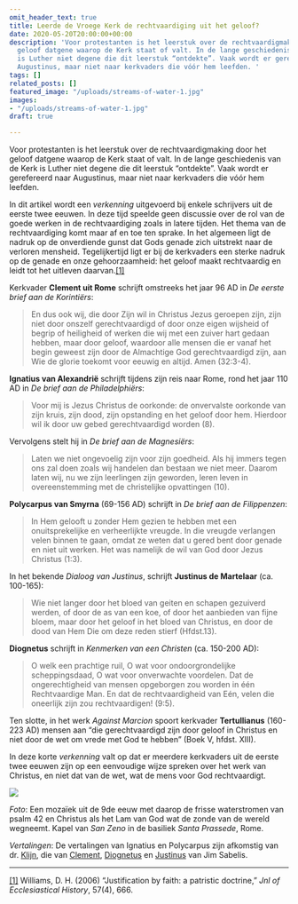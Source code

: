 ```yaml
---
omit_header_text: true
title: Leerde de Vroege Kerk de rechtvaardiging uit het geloof?
date: 2020-05-20T20:00:00+00:00
description: 'Voor protestanten is het leerstuk over de rechtvaardigmaking door het
  geloof datgene waarop de Kerk staat of valt. In de lange geschiedenis van de Kerk
  is Luther niet degene die dit leerstuk “ontdekte”. Vaak wordt er gerefereerd naar
  Augustinus, maar niet naar kerkvaders die vóór hem leefden. '
tags: []
related_posts: []
featured_image: "/uploads/streams-of-water-1.jpg"
images:
- "/uploads/streams-of-water-1.jpg"
draft: true

---
```

Voor protestanten is het leerstuk over de rechtvaardigmaking door het geloof datgene waarop de Kerk staat of valt. In de lange geschiedenis van de Kerk is Luther niet degene die dit leerstuk “ontdekte”. Vaak wordt er gerefereerd naar Augustinus, maar niet naar kerkvaders die vóór hem leefden.

In dit artikel wordt een _verkenning_ uitgevoerd bij enkele schrijvers uit de eerste twee eeuwen. In deze tijd speelde geen discussie over de rol van de goede werken in de rechtvaardiging zoals in latere tijden. Het thema van de rechtvaardiging komt maar af en toe ten sprake. In het algemeen ligt de nadruk op de onverdiende gunst dat Gods genade zich uitstrekt naar de verloren mensheid. Tegelijkertijd ligt er bij de kerkvaders een sterke nadruk op de genade en onze gehoorzaamheid: het geloof maakt rechtvaardig en leidt tot het uitleven daarvan.[\[1\]](#_ftn1)

Kerkvader **Clement uit Rome** schrijft omstreeks het jaar 96 AD in _De eerste brief aan de Korintiërs_:

> En dus ook wij, die door Zijn wil in Christus Jezus geroepen zijn, zijn niet door onszelf gerechtvaardigd of door onze eigen wijsheid of begrip of heiligheid of werken die wij met een zuiver hart gedaan hebben, maar door geloof, waardoor alle mensen die er vanaf het begin geweest zijn door de Almachtige God gerechtvaardigd zijn, aan Wie de glorie toekomt voor eeuwig en altijd. Amen (32:3-4).

**Ignatius van Alexandrië** schrijft tijdens zijn reis naar Rome, rond het jaar 110 AD in _De brief aan de Philadelphiërs_:

> Voor mij is Jezus Christus de oorkonde: de onvervalste oorkonde van zijn kruis, zijn dood, zijn opstanding en het geloof door hem. Hierdoor wil ik door uw gebed gerechtvaardigd worden (8).

Vervolgens stelt hij in _De brief aan de Magnesiërs_:

> Laten we niet ongevoelig zijn voor zijn goedheid. Als hij immers tegen ons zal doen zoals wij handelen dan bestaan we niet meer. Daarom laten wij, nu we zijn leerlingen zijn geworden, leren leven in overeenstemming met de christelijke opvattingen (10).

**Polycarpus van Smyrna** (69-156 AD) schrijft in _De brief aan de Filippenzen_:

> In Hem gelooft u zonder Hem gezien te hebben met een onuitsprekelijke en verheerlijkte vreugde. In die vreugde verlangen velen binnen te gaan, omdat ze weten dat u gered bent door genade en niet uit werken. Het was namelijk de wil van God door Jezus Christus (1:3).

In het bekende _Dialoog van Justinus_, schrijft **Justinus de Martelaar** (ca. 100-165):

> Wie niet langer door het bloed van geiten en schapen gezuiverd werden, of door de as van een koe, of door het aanbieden van fijne bloem, maar door het geloof in het bloed van Christus, en door de dood van Hem Die om deze reden stierf (Hfdst.13).

**Diognetus** schrijft in _Kenmerken van een Christen_ (ca. 150-200 AD):

> O welk een prachtige ruil, O wat voor ondoorgrondelijke scheppingsdaad, O wat voor onverwachte voordelen. Dat de ongerechtigheid van mensen opgeborgen zou worden in één Rechtvaardige Man. En dat de rechtvaardigheid van Eén, velen die oneerlijk zijn zou rechtvaardigen! (9:5).

Ten slotte, in het werk _Against Marcion_ spoort kerkvader **Tertullianus** (160-223 AD) mensen aan “die gerechtvaardigd zijn door geloof in Christus en niet door de wet om vrede met God te hebben” (Boek V, hfdst. XIII).

In deze korte _verkenning_ valt op dat er meerdere kerkvaders uit de eerste twee eeuwen zijn op een eenvoudige wijze spreken over het werk van Christus, en niet dat van de wet, wat de mens voor God rechtvaardigt.

![](/uploads/streams-of-water-1.jpg)

_Foto_: Een mozaïek uit de 9de eeuw met daarop de frisse waterstromen van psalm 42 en Christus als het Lam van God wat de zonde van de wereld wegneemt. Kapel van _San Zeno_ in de basiliek _Santa Prassede_, Rome.

_Vertalingen_: De vertalingen van Ignatius en Polycarpus zijn afkomstig van dr. [Klijn](http://theologienet.nl/documenten/KLijn,%20Dr.A.F.J.%20Ignatius%20en%20Polycarpus.%20Kerkvaders.pdf), die van [Clement](http://www.godsplan.eu/index_htm_files/Clement%20uit%20Rome_brief1.pdf), [Diognetus](http://www.godsplan.eu/index_htm_files/Diognetus_kenmerken_van_een_Christen.pdf) en [Justinus](http://www.godsplan.eu/index_htm_files/DIALOOG%20VAN%20JUSTIN_web.pdf) van Jim Sabelis.

***

[\[1\]](#_ftnref1) Williams, D. H. (2006) “Justification by faith: a patristic doctrine,” _Jnl of Ecclesiastical History_, 57(4), 666.